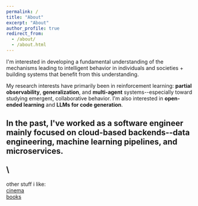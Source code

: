 ```yaml
---
permalink: /
title: "About"
excerpt: "About"
author_profile: true
redirect_from: 
  - /about/
  - /about.html
---
```


I'm interested in developing a fundamental understanding of the mechanisms leading to intelligent behavior in individuals and societies + building systems that benefit from this understanding.

My research interests have primarily been in reinforcement learning: **partial observability**, **generalization**, and **multi-agent** systems--especially toward studying emergent, collaborative behavior. I'm also interested in **open-ended learning** and **LLMs for code generation**.

In the past, I've worked as a software engineer mainly focused on cloud-based backends--data engineering, machine learning pipelines, and microservices.\
\
\
--

other stuff i like:\
[cinema](https://boxd.it/5EHy7)\
[books](https://www.goodreads.com/user/show/174961565)
